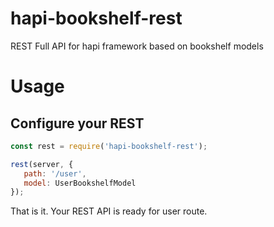 # hapi-bookshelf-rest
REST Full API for hapi framework based on bookshelf models

# Usage

## Configure your REST
```javascript
const rest = require('hapi-bookshelf-rest');

rest(server, {
   path: '/user',
   model: UserBookshelfModel
});
```

That is it. Your REST API is ready for user route.
